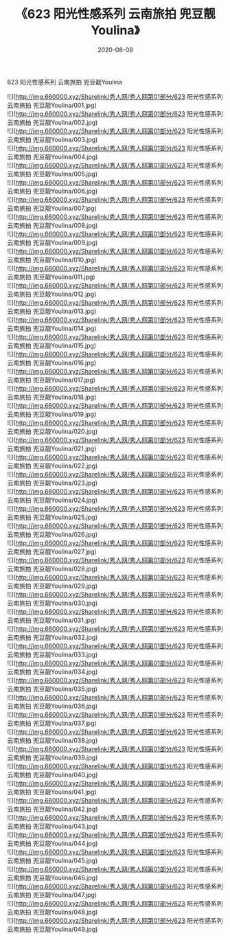 ﻿---
layout: post
title:  《623 阳光性感系列 云南旅拍 兜豆靓Youlina》
date:   2020-08-08
img: http://img.660000.xyz/Sharelink/秀人网/秀人网第01部分/623 阳光性感系列 云南旅拍 兜豆靓Youlina/000.jpg
categories: [美女, 清纯, 唯美]
---

623 阳光性感系列 云南旅拍 兜豆靓Youlina

  ![](http://img.660000.xyz/Sharelink/秀人网/秀人网第01部分/623 阳光性感系列 云南旅拍 兜豆靓Youlina/001.jpg) <br> ![](http://img.660000.xyz/Sharelink/秀人网/秀人网第01部分/623 阳光性感系列 云南旅拍 兜豆靓Youlina/002.jpg) <br> ![](http://img.660000.xyz/Sharelink/秀人网/秀人网第01部分/623 阳光性感系列 云南旅拍 兜豆靓Youlina/003.jpg) <br> ![](http://img.660000.xyz/Sharelink/秀人网/秀人网第01部分/623 阳光性感系列 云南旅拍 兜豆靓Youlina/004.jpg) <br> ![](http://img.660000.xyz/Sharelink/秀人网/秀人网第01部分/623 阳光性感系列 云南旅拍 兜豆靓Youlina/005.jpg) <br> ![](http://img.660000.xyz/Sharelink/秀人网/秀人网第01部分/623 阳光性感系列 云南旅拍 兜豆靓Youlina/006.jpg) <br> ![](http://img.660000.xyz/Sharelink/秀人网/秀人网第01部分/623 阳光性感系列 云南旅拍 兜豆靓Youlina/007.jpg) <br> ![](http://img.660000.xyz/Sharelink/秀人网/秀人网第01部分/623 阳光性感系列 云南旅拍 兜豆靓Youlina/008.jpg) <br> ![](http://img.660000.xyz/Sharelink/秀人网/秀人网第01部分/623 阳光性感系列 云南旅拍 兜豆靓Youlina/009.jpg) <br> ![](http://img.660000.xyz/Sharelink/秀人网/秀人网第01部分/623 阳光性感系列 云南旅拍 兜豆靓Youlina/010.jpg) <br> ![](http://img.660000.xyz/Sharelink/秀人网/秀人网第01部分/623 阳光性感系列 云南旅拍 兜豆靓Youlina/011.jpg) <br> ![](http://img.660000.xyz/Sharelink/秀人网/秀人网第01部分/623 阳光性感系列 云南旅拍 兜豆靓Youlina/012.jpg) <br> ![](http://img.660000.xyz/Sharelink/秀人网/秀人网第01部分/623 阳光性感系列 云南旅拍 兜豆靓Youlina/013.jpg) <br> ![](http://img.660000.xyz/Sharelink/秀人网/秀人网第01部分/623 阳光性感系列 云南旅拍 兜豆靓Youlina/014.jpg) <br> ![](http://img.660000.xyz/Sharelink/秀人网/秀人网第01部分/623 阳光性感系列 云南旅拍 兜豆靓Youlina/015.jpg) <br> ![](http://img.660000.xyz/Sharelink/秀人网/秀人网第01部分/623 阳光性感系列 云南旅拍 兜豆靓Youlina/016.jpg) <br> ![](http://img.660000.xyz/Sharelink/秀人网/秀人网第01部分/623 阳光性感系列 云南旅拍 兜豆靓Youlina/017.jpg) <br> ![](http://img.660000.xyz/Sharelink/秀人网/秀人网第01部分/623 阳光性感系列 云南旅拍 兜豆靓Youlina/018.jpg) <br> ![](http://img.660000.xyz/Sharelink/秀人网/秀人网第01部分/623 阳光性感系列 云南旅拍 兜豆靓Youlina/019.jpg) <br> ![](http://img.660000.xyz/Sharelink/秀人网/秀人网第01部分/623 阳光性感系列 云南旅拍 兜豆靓Youlina/020.jpg) <br> ![](http://img.660000.xyz/Sharelink/秀人网/秀人网第01部分/623 阳光性感系列 云南旅拍 兜豆靓Youlina/021.jpg) <br> ![](http://img.660000.xyz/Sharelink/秀人网/秀人网第01部分/623 阳光性感系列 云南旅拍 兜豆靓Youlina/022.jpg) <br> ![](http://img.660000.xyz/Sharelink/秀人网/秀人网第01部分/623 阳光性感系列 云南旅拍 兜豆靓Youlina/023.jpg) <br> ![](http://img.660000.xyz/Sharelink/秀人网/秀人网第01部分/623 阳光性感系列 云南旅拍 兜豆靓Youlina/024.jpg) <br> ![](http://img.660000.xyz/Sharelink/秀人网/秀人网第01部分/623 阳光性感系列 云南旅拍 兜豆靓Youlina/025.jpg) <br> ![](http://img.660000.xyz/Sharelink/秀人网/秀人网第01部分/623 阳光性感系列 云南旅拍 兜豆靓Youlina/026.jpg) <br> ![](http://img.660000.xyz/Sharelink/秀人网/秀人网第01部分/623 阳光性感系列 云南旅拍 兜豆靓Youlina/027.jpg) <br> ![](http://img.660000.xyz/Sharelink/秀人网/秀人网第01部分/623 阳光性感系列 云南旅拍 兜豆靓Youlina/028.jpg) <br> ![](http://img.660000.xyz/Sharelink/秀人网/秀人网第01部分/623 阳光性感系列 云南旅拍 兜豆靓Youlina/029.jpg) <br> ![](http://img.660000.xyz/Sharelink/秀人网/秀人网第01部分/623 阳光性感系列 云南旅拍 兜豆靓Youlina/030.jpg) <br> ![](http://img.660000.xyz/Sharelink/秀人网/秀人网第01部分/623 阳光性感系列 云南旅拍 兜豆靓Youlina/031.jpg) <br> ![](http://img.660000.xyz/Sharelink/秀人网/秀人网第01部分/623 阳光性感系列 云南旅拍 兜豆靓Youlina/032.jpg) <br> ![](http://img.660000.xyz/Sharelink/秀人网/秀人网第01部分/623 阳光性感系列 云南旅拍 兜豆靓Youlina/033.jpg) <br> ![](http://img.660000.xyz/Sharelink/秀人网/秀人网第01部分/623 阳光性感系列 云南旅拍 兜豆靓Youlina/034.jpg) <br> ![](http://img.660000.xyz/Sharelink/秀人网/秀人网第01部分/623 阳光性感系列 云南旅拍 兜豆靓Youlina/035.jpg) <br> ![](http://img.660000.xyz/Sharelink/秀人网/秀人网第01部分/623 阳光性感系列 云南旅拍 兜豆靓Youlina/036.jpg) <br> ![](http://img.660000.xyz/Sharelink/秀人网/秀人网第01部分/623 阳光性感系列 云南旅拍 兜豆靓Youlina/037.jpg) <br> ![](http://img.660000.xyz/Sharelink/秀人网/秀人网第01部分/623 阳光性感系列 云南旅拍 兜豆靓Youlina/038.jpg) <br> ![](http://img.660000.xyz/Sharelink/秀人网/秀人网第01部分/623 阳光性感系列 云南旅拍 兜豆靓Youlina/039.jpg) <br> ![](http://img.660000.xyz/Sharelink/秀人网/秀人网第01部分/623 阳光性感系列 云南旅拍 兜豆靓Youlina/040.jpg) <br> ![](http://img.660000.xyz/Sharelink/秀人网/秀人网第01部分/623 阳光性感系列 云南旅拍 兜豆靓Youlina/041.jpg) <br> ![](http://img.660000.xyz/Sharelink/秀人网/秀人网第01部分/623 阳光性感系列 云南旅拍 兜豆靓Youlina/042.jpg) <br> ![](http://img.660000.xyz/Sharelink/秀人网/秀人网第01部分/623 阳光性感系列 云南旅拍 兜豆靓Youlina/043.jpg) <br> ![](http://img.660000.xyz/Sharelink/秀人网/秀人网第01部分/623 阳光性感系列 云南旅拍 兜豆靓Youlina/044.jpg) <br> ![](http://img.660000.xyz/Sharelink/秀人网/秀人网第01部分/623 阳光性感系列 云南旅拍 兜豆靓Youlina/045.jpg) <br> ![](http://img.660000.xyz/Sharelink/秀人网/秀人网第01部分/623 阳光性感系列 云南旅拍 兜豆靓Youlina/046.jpg) <br> ![](http://img.660000.xyz/Sharelink/秀人网/秀人网第01部分/623 阳光性感系列 云南旅拍 兜豆靓Youlina/047.jpg) <br> ![](http://img.660000.xyz/Sharelink/秀人网/秀人网第01部分/623 阳光性感系列 云南旅拍 兜豆靓Youlina/048.jpg) <br> ![](http://img.660000.xyz/Sharelink/秀人网/秀人网第01部分/623 阳光性感系列 云南旅拍 兜豆靓Youlina/049.jpg) <br>